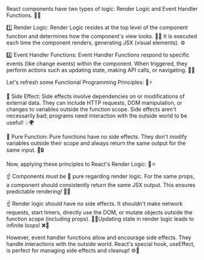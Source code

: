 React components have two types of logic: Render Logic and Event Handler Functions. 🔄🤝

1️⃣ Render Logic:
Render Logic resides at the top level of the component function and determines how the component's view looks. 🎨✨ It is executed each time the component renders, generating JSX (visual elements). ⚙️

2️⃣ Event Handler Functions:
Event Handler Functions respond to specific events (like change events) within the component. When triggered, they perform actions such as updating state, making API calls, or navigating. 🎯📡

Let's refresh some Functional Programming Principles: 🔄⚡

🔹 Side Effect:
Side effects involve dependencies on or modifications of external data. They can include HTTP requests, DOM manipulation, or changes to variables outside the function scope. Side effects aren't necessarily bad; programs need interaction with the outside world to be useful! 💡🌍

🔹 Pure Function:
Pure functions have no side effects. They don't modify variables outside their scope and always return the same output for the same input. 🧪🔒

Now, applying these principles to React's Render Logic: 🎯⚛️

☝️ Components must be 📌 pure regarding render logic. For the same props, a component should consistently return the same JSX output. This ensures predictable rendering! 🔄✨

☝️ Render logic should have no side effects. It shouldn't make network requests, start timers, directly use the DOM, or mutate objects outside the function scope (including props). 🎯🎯Updating state in render logic leads to infinite loops! ❌🔄

However, event handler functions allow and encourage side effects. They handle interactions with the outside world. React's special hook, useEffect, is perfect for managing side effects and cleanup! ⚙️🧹